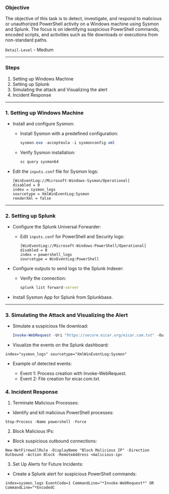 ### **Objective**

The objective of this task is to detect, investigate, and respond to malicious or unauthorized PowerShell activity on a Windows machine using Sysmon and Splunk. The focus is on identifying suspicious PowerShell commands, encoded scripts, and activities such as file downloads or executions from non-standard paths.    

`Detail-Level` - Medium

---

### **Steps**
1. Setting up Windows Machine
2. Setting up Splunk 
3. Simulating the attack and Visualizing the alert
4. Incident Response

---

### **1. Setting up Windows Machine**

- Install and configure Sysmon:
  - Install Sysmon with a predefined configuration:
    ```powershell
    sysmon.exe -accepteula -i sysmonconfig.xml
    ```
  - Verify Sysmon installation:
    ```cmd
    sc query sysmon64
    ```

- Edit the `inputs.conf` file for Sysmon logs:
    ```plaintext
    [WinEventLog://Microsoft-Windows-Sysmon/Operational]
    disabled = 0
    index = sysmon_logs
    sourcetype = XmlWinEventLog:Sysmon
    renderXml = false
    ```

---

### **2. Setting up Splunk**

- Configure the Splunk Universal Forwarder:
  - Edit `inputs.conf` for PowerShell and Security logs:
    ```plaintext
    [WinEventLog://Microsoft-Windows-PowerShell/Operational]
    disabled = 0
    index = powershell_logs
    sourcetype = WinEventLog:PowerShell
    ```

- Configure outputs to send logs to the Splunk Indexer:
  - Verify the connection:
    ```cmd
    splunk list forward-server
    ```

- Install Sysmon App for Splunk from Splunkbase.

---

### **3. Simulating the Attack and Visualizing the Alert**

- Simulate a suspicious file download:
  ```powershell
  Invoke-WebRequest -Uri "https://secure.eicar.org/eicar.com.txt" -OutFile "$env:USERPROFILE\Downloads\eicar.com.txt"
  ```
-  Visualize the events on the Splunk dashboard:
  ```
  index="sysmon_logs" sourcetype="XmlWinEventLog:Sysmon"
  ```
- Example of detected events:
  
  - Event 1: Process creation with Invoke-WebRequest.
  - Event 2: File creation for eicar.com.txt.
 ### 4. Incident Response
  1. Terminate Malicious Processes:
  
  - Identify and kill malicious PowerShell processes:
   ```
  Stop-Process -Name powershell -Force
  ```
  2. Block Malicious IPs:
  
  - Block suspicious outbound connections:
  ```
  New-NetFirewallRule -DisplayName "Block Malicious IP" -Direction Outbound -Action Block -RemoteAddress <malicious-ip>
  ```
  3. Set Up Alerts for Future Incidents:
  
  - Create a Splunk alert for suspicious PowerShell commands:
  ```
  index=sysmon_logs EventCode=1 CommandLine="*Invoke-WebRequest*" OR CommandLine="*EncodedC
  ```
